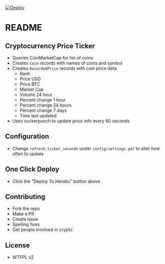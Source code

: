 [![Deploy](https://www.herokucdn.com/deploy/button.svg)](https://heroku.com/deploy?template=https://github.com/netuoso/cryptofolio)

# README

## Cryptocurrency Price Ticker
- Queries CoinMarketCap for list of coins
- Creates `Coin` records with names of coins and symbol
- Creates `RecordedPrice` records with coin price data
	- Rank
	- Price USD
	- Price BTC
	- Market Cap
	- Volume 24 hour
	- Percent change 1 hour
	- Percent change 24 hours
	- Percent change 7 days
	- Time last updated
- Uses suckerpunch to update price info every 60 seconds

## Configuration
- Change `refresh_ticker_seconds` under `config/settings.yml` to alter how often to update

## One Click Deploy
- Click the "Deploy To Heroku" button above

## Contributing
- Fork the repo
- Make a PR
- Create issue
- Spelling fixes
- Get people involved in crypto

## License
- WTFPL v2
